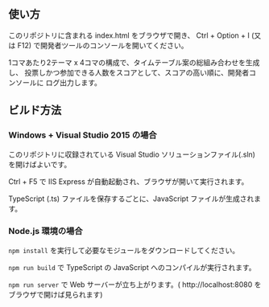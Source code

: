## 使い方

このリポジトリに含まれる index.html をブラウザで開き、
Ctrl + Option + I (又は F12) で開発者ツールのコンソールを開いてください。

1コマあたり2テーマ x 4コマの構成で、タイムテーブル案の総組み合わせを生成し、
投票しかつ参加できる人数をスコアとして、スコアの高い順に、開発者コンソールに
ログ出力します。

## ビルド方法

### Windows + Visual Studio 2015 の場合

このリポジトリに収録されている Visual Studio ソリューションファイル(.sln)を開けばよいです。

Ctrl + F5 で IIS Express が自動起動され、ブラウザが開いて実行されます。

TypeScript (.ts) ファイルを保存するごとに、JavaScript ファイルが生成されます。

### Node.js 環境の場合

`npm install` を実行して必要なモジュールをダウンロードしてください。

`npm run build` で TypeScript の JavaScript へのコンパイルが実行されます。

`npm run server` で Web サーバーが立ち上がります。( http://localhost:8080 をブラウザで開けば見られます)
